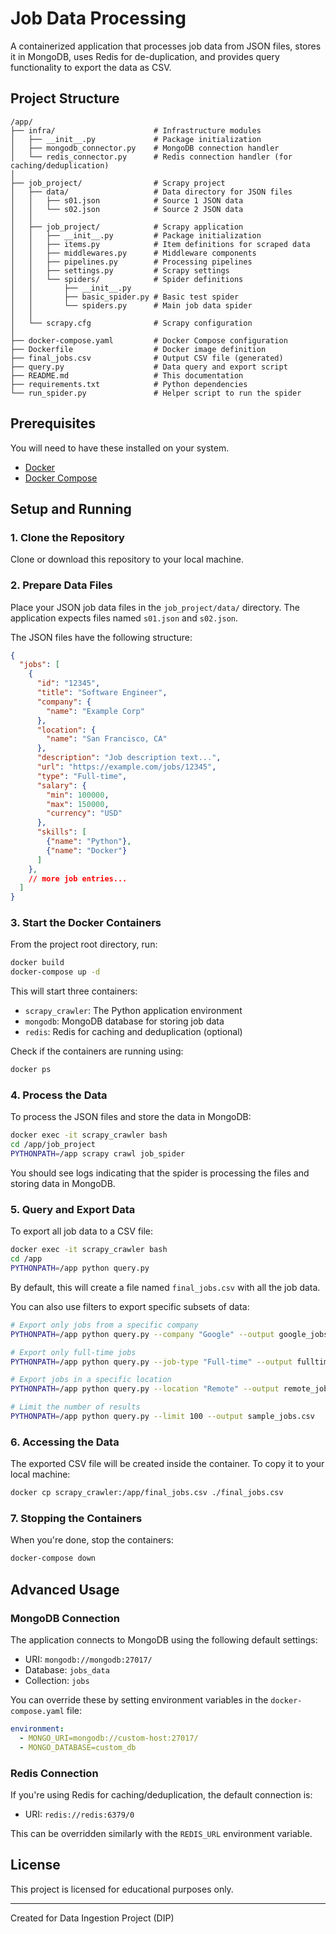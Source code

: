 # Job Data Processing 

A containerized application that processes job data from JSON files, stores it in MongoDB, uses Redis for de-duplication, and provides query functionality to export the data as CSV.

## Project Structure

```
/app/
├── infra/                      # Infrastructure modules
│   ├── __init__.py             # Package initialization
│   ├── mongodb_connector.py    # MongoDB connection handler
│   └── redis_connector.py      # Redis connection handler (for caching/deduplication)
│
├── job_project/                # Scrapy project
│   ├── data/                   # Data directory for JSON files
│   │   ├── s01.json            # Source 1 JSON data
│   │   └── s02.json            # Source 2 JSON data
│   │
│   ├── job_project/            # Scrapy application
│   │   ├── __init__.py         # Package initialization
│   │   ├── items.py            # Item definitions for scraped data
│   │   ├── middlewares.py      # Middleware components 
│   │   ├── pipelines.py        # Processing pipelines
│   │   ├── settings.py         # Scrapy settings
│   │   └── spiders/            # Spider definitions
│   │       ├── __init__.py
│   │       ├── basic_spider.py # Basic test spider
│   │       └── spiders.py      # Main job data spider
│   │
│   └── scrapy.cfg              # Scrapy configuration
│
├── docker-compose.yaml         # Docker Compose configuration
├── Dockerfile                  # Docker image definition
├── final_jobs.csv              # Output CSV file (generated)
├── query.py                    # Data query and export script
├── README.md                   # This documentation
├── requirements.txt            # Python dependencies
└── run_spider.py               # Helper script to run the spider
```

## Prerequisites

You will need to have these installed on your system.
- [Docker](https://docs.docker.com/get-docker/)
- [Docker Compose](https://docs.docker.com/compose/install/)

## Setup and Running

### 1. Clone the Repository

Clone or download this repository to your local machine.

### 2. Prepare Data Files

Place your JSON job data files in the `job_project/data/` directory. The application expects files named `s01.json` and `s02.json`.

The JSON files have the following structure:
```json
{
  "jobs": [
    {
      "id": "12345",
      "title": "Software Engineer",
      "company": {
        "name": "Example Corp"
      },
      "location": {
        "name": "San Francisco, CA"
      },
      "description": "Job description text...",
      "url": "https://example.com/jobs/12345",
      "type": "Full-time",
      "salary": {
        "min": 100000,
        "max": 150000,
        "currency": "USD"
      },
      "skills": [
        {"name": "Python"},
        {"name": "Docker"}
      ]
    },
    // more job entries...
  ]
}
```

### 3. Start the Docker Containers

From the project root directory, run:

```bash
docker build 
docker-compose up -d
```

This will start three containers:
- `scrapy_crawler`: The Python application environment
- `mongodb`: MongoDB database for storing job data
- `redis`: Redis for caching and deduplication (optional)

Check if the containers are running using:

```bash
docker ps
```

### 4. Process the Data

To process the JSON files and store the data in MongoDB:

```bash
docker exec -it scrapy_crawler bash
cd /app/job_project
PYTHONPATH=/app scrapy crawl job_spider
```

You should see logs indicating that the spider is processing the files and storing data in MongoDB.

### 5. Query and Export Data

To export all job data to a CSV file:

```bash
docker exec -it scrapy_crawler bash
cd /app
PYTHONPATH=/app python query.py
```

By default, this will create a file named `final_jobs.csv` with all the job data.

You can also use filters to export specific subsets of data:

```bash
# Export only jobs from a specific company
PYTHONPATH=/app python query.py --company "Google" --output google_jobs.csv

# Export only full-time jobs
PYTHONPATH=/app python query.py --job-type "Full-time" --output fulltime_jobs.csv

# Export jobs in a specific location
PYTHONPATH=/app python query.py --location "Remote" --output remote_jobs.csv

# Limit the number of results
PYTHONPATH=/app python query.py --limit 100 --output sample_jobs.csv
```

### 6. Accessing the Data

The exported CSV file will be created inside the container. To copy it to your local machine:

```bash
docker cp scrapy_crawler:/app/final_jobs.csv ./final_jobs.csv
```

### 7. Stopping the Containers

When you're done, stop the containers:

```bash
docker-compose down
```

## Advanced Usage

### MongoDB Connection

The application connects to MongoDB using the following default settings:
- URI: `mongodb://mongodb:27017/`
- Database: `jobs_data`
- Collection: `jobs`

You can override these by setting environment variables in the `docker-compose.yaml` file:
```yaml
environment:
  - MONGO_URI=mongodb://custom-host:27017/
  - MONGO_DATABASE=custom_db
```

### Redis Connection

If you're using Redis for caching/deduplication, the default connection is:
- URI: `redis://redis:6379/0`

This can be overridden similarly with the `REDIS_URL` environment variable.

## License

This project is licensed for educational purposes only.

---

Created for Data Ingestion Project (DIP)
